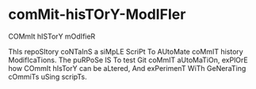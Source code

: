 # comMit-hisTOrY-ModIFIer
COMmIt hISTorY mOdIfieR

ThIs repoSItory coNTaInS a siMpLE ScriPt To AUtoMate coMmIT history ModifIcaTions. The puRPoSe IS To test Git coMmIT aUtoMaTiOn, exPlOrE how COmmIt hIsTorY can be aLtered, And exPerimenT WiTh GeNeraTing cOmmiTs uSing scripTs.
